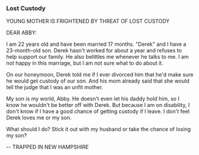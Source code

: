 ### Lost Custody

YOUNG MOTHER IS FRIGHTENED BY THREAT OF LOST CUSTODY

DEAR ABBY:

I am 22 years old and have been married 17 months. "Derek" and I have a 23-month-old son. Derek hasn't worked for about a year and refuses to help support our family. He also belittles me whenever he talks to me. I am not happy in this marriage, but I am not sure what to do about it.

On our honeymoon, Derek told me if I ever divorced him that he'd make sure he would get custody of our son. And his mom already said that she would tell the judge that I was an unfit mother.

My son is my world, Abby. He doesn't even let his daddy hold him, so I know he wouldn't be better off with Derek. But because I am on disability, I don't know if I have a good chance of getting custody if I leave. I don't feel Derek loves me or my son.

What should I do? Stick it out with my husband or take the chance of losing my son?

-- TRAPPED IN NEW HAMPSHIRE

